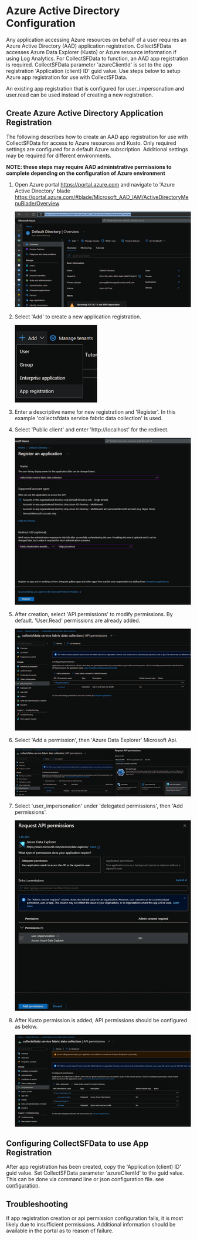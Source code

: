 # Azure Active Directory Configuration

Any application accessing Azure resources on behalf of a user requires an Azure Active Directory (AAD) application registration. CollectSFData accesses Azure Data Explorer (Kusto) or Azure resource information if using Log Analytics. For CollectSFData to function, an AAD app registration is required. CollectSFData parameter 'azureClientId' is set to the app registration 'Application (client) ID' guid value. Use steps below to setup Azure app registration for use with CollectSFData.

An existing app registration that is configured for user_impersonation and user.read can be used instead of creating a new registration.

## Create Azure Active Directory Application Registration

The following describes how to create an AAD app registration for use with CollectSFData for access to Azure resources and Kusto. Only required settings are configured for a default Azure subscription. Additional settings may be required for different environments.

**NOTE: these steps may require AAD administrative permissions to complete depending on the configuration of Azure environment**

1. Open Azure portal https://portal.azure.com and navigate to 'Azure Active Directory' blade https://portal.azure.com/#blade/Microsoft_AAD_IAM/ActiveDirectoryMenuBlade/Overview  

    ![](media/azure-aad-overview.png)

1. Select 'Add' to create a new application registration.  

    ![](media/azure-add-registration.png)

1. Enter a descriptive name for new registration and 'Register'. In this example 'collectsfdata service fabric data collection' is used.  

1. Select 'Public client' and enter 'http://localhost' for the redirect.

    ![](media/azure-register-application.png)  

1. After creation, select 'API permissions' to modify permissions. By default. 'User.Read' permissions are already added.

    ![](media/azure-api-permissions.png)

1. Select 'Add a permission', then 'Azure Data Explorer' Microsoft Api.

    ![](media/azure-select-kusto-api.png)

1. Select 'user_impersonation' under 'delegated permissions', then 'Add permissions'.

    ![](media/azure-select-kusto-permissions.png)

1. After Kusto permission is added, API permissions should be configured as below.

    ![](media/azure-api-permissions-configured.png)


## Configuring CollectSFData to use App Registration

After app registration has been created, copy the 'Application (client) ID' guid value. Set CollectSFData parameter 'azureClientId' to the guid value. This can be done via command line or json configuration file. see [configuration](./configuration.md).

## Troubleshooting

If app registration creation or api permission configuration fails, it is most likely due to insufficient permissions. Additional information should be available in the portal as to reason of failure. 
